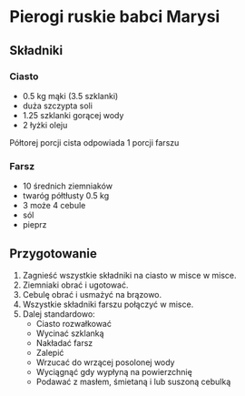 # Pierogi ruskie babci Marysi

## Składniki

### Ciasto

- 0.5 kg mąki (3.5 szklanki)
- duża szczypta soli
- 1.25 szklanki gorącej wody
- 2 łyżki oleju

Półtorej porcji cista odpowiada 1 porcji farszu

### Farsz

- 10 średnich ziemniaków
- twaróg półtłusty 0.5 kg
- 3 może 4 cebule
- sól
- pieprz

## Przygotowanie

1. Zagnieść wszystkie składniki na ciasto w misce w misce.
2. Ziemniaki obrać i ugotować.
3. Cebulę obrać i usmażyć na brązowo.
4. Wszystkie składniki farszu połączyć w misce.
5. Dalej standardowo:
   - Ciasto rozwałkować
   - Wycinać szklanką
   - Nakładać farsz
   - Zalepić
   - Wrzucać do wrzącej posolonej wody
   - Wyciągnąć gdy wypłyną na powierzchnię
   - Podawać z masłem, śmietaną i lub suszoną cebulką
